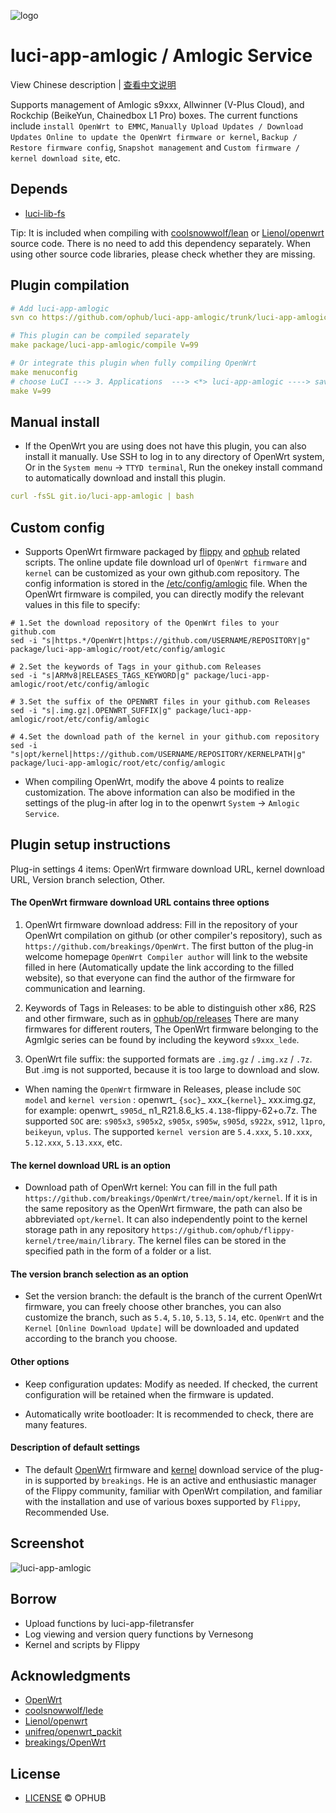 ![logo](https://user-images.githubusercontent.com/68696949/132637519-614c96b0-4b51-4215-8a6e-fce14ade82df.png)

# luci-app-amlogic / Amlogic Service

View Chinese description  |  [查看中文说明](README.cn.md)

Supports management of Amlogic s9xxx, Allwinner (V-Plus Cloud), and Rockchip (BeikeYun, Chainedbox L1 Pro) boxes. The current functions include `install OpenWrt to EMMC`, `Manually Upload Updates / Download Updates Online to update the OpenWrt firmware or kernel`, `Backup / Restore firmware config`, `Snapshot management` and `Custom firmware / kernel download site`, etc.

## Depends

- [luci-lib-fs](https://github.com/ophub/luci-app-amlogic/tree/main/luci-lib-fs)

Tip: It is included when compiling with [coolsnowwolf/lean](https://github.com/coolsnowwolf/lede/tree/master/package/lean/luci-lib-fs) or [Lienol/openwrt](https://github.com/Lienol/openwrt/tree/main/package/lean/luci-lib-fs) source code. There is no need to add this dependency separately. When using other source code libraries, please check whether they are missing.

## Plugin compilation

```yaml
# Add luci-app-amlogic
svn co https://github.com/ophub/luci-app-amlogic/trunk/luci-app-amlogic package/luci-app-amlogic

# This plugin can be compiled separately
make package/luci-app-amlogic/compile V=99

# Or integrate this plugin when fully compiling OpenWrt
make menuconfig
# choose LuCI ---> 3. Applications  ---> <*> luci-app-amlogic ----> save
make V=99
```

## Manual install

- If the OpenWrt you are using does not have this plugin, you can also install it manually. Use SSH to log in to any directory of OpenWrt system, Or in the `System menu` → `TTYD terminal`, Run the onekey install command to automatically download and install this plugin.

```yaml
curl -fsSL git.io/luci-app-amlogic | bash
```

## Custom config

- Supports OpenWrt firmware packaged by [flippy](https://github.com/unifreq/openwrt_packit) and [ophub](https://github.com/ophub/amlogic-s9xxx-openwrt) related scripts. The online update file download url of `OpenWrt firmware` and `kernel` can be customized as your own github.com repository. The config information is stored in the [/etc/config/amlogic](https://github.com/ophub/luci-app-amlogic/blob/main/luci-app-amlogic/root/etc/config/amlogic) file. When the OpenWrt firmware is compiled, you can directly modify the relevant values in this file to specify:

```shell
# 1.Set the download repository of the OpenWrt files to your github.com
sed -i "s|https.*/OpenWrt|https://github.com/USERNAME/REPOSITORY|g" package/luci-app-amlogic/root/etc/config/amlogic

# 2.Set the keywords of Tags in your github.com Releases
sed -i "s|ARMv8|RELEASES_TAGS_KEYWORD|g" package/luci-app-amlogic/root/etc/config/amlogic

# 3.Set the suffix of the OPENWRT files in your github.com Releases
sed -i "s|.img.gz|.OPENWRT_SUFFIX|g" package/luci-app-amlogic/root/etc/config/amlogic

# 4.Set the download path of the kernel in your github.com repository
sed -i "s|opt/kernel|https://github.com/USERNAME/REPOSITORY/KERNELPATH|g" package/luci-app-amlogic/root/etc/config/amlogic
```

- When compiling OpenWrt, modify the above 4 points to realize customization. The above information can also be modified in the settings of the plug-in after log in to the openwrt `System` → `Amlogic Service`.

## Plugin setup instructions

Plug-in settings 4 items: OpenWrt firmware download URL, kernel download URL, Version branch selection, Other.

#### The OpenWrt firmware download URL contains three options

1. OpenWrt firmware download address: Fill in the repository of your OpenWrt compilation on github (or other compiler's repository), such as `https://github.com/breakings/OpenWrt`. The first button of the plug-in welcome homepage `OpenWrt Compiler author` will link to the website filled in here (Automatically update the link according to the filled website), so that everyone can find the author of the firmware for communication and learning.

2. Keywords of Tags in Releases: to be able to distinguish other x86, R2S and other firmware, such as in [ophub/op/releases](https://github.com/ophub/op/releases) There are many firmwares for different routers, The OpenWrt firmware belonging to the Agmlgic series can be found by including the keyword `s9xxx_lede`.

3. OpenWrt file suffix: the supported formats are `.img.gz` / `.img.xz` / `.7z`. But .img is not supported, because it is too large to download and slow.

- When naming the `OpenWrt` firmware in Releases, please include `SOC model` and `kernel version` : openwrt_ `{soc}`_ xxx_`{kernel}`_ xxx.img.gz, for example: openwrt_ `s905d`_ n1_R21.8.6_k`5.4.138`-flippy-62+o.7z. The supported `SOC` are: `s905x3`, `s905x2`, `s905x`, `s905w`, `s905d`, `s922x`, `s912`, `l1pro`, `beikeyun`, `vplus`. The supported `kernel version` are `5.4.xxx`, `5.10.xxx`, `5.12.xxx`, `5.13.xxx`, etc.

#### The kernel download URL is an option

- Download path of OpenWrt kernel: You can fill in the full path `https://github.com/breakings/OpenWrt/tree/main/opt/kernel`. If it is in the same repository as the OpenWrt firmware, the path can also be abbreviated `opt/kernel`. It can also independently point to the kernel storage path in any repository  `https://github.com/ophub/flippy-kernel/tree/main/library`. The kernel files can be stored in the specified path in the form of a folder or a list.

#### The version branch selection as an option

- Set the version branch: the default is the branch of the current OpenWrt firmware, you can freely choose other branches, you can also customize the branch, such as `5.4`, `5.10`, `5.13`, `5.14`, etc. `OpenWrt` and the `Kernel` `[Online Download Update]` will be downloaded and updated according to the branch you choose.

#### Other options

- Keep configuration updates: Modify as needed. If checked, the current configuration will be retained when the firmware is updated.

- Automatically write bootloader: It is recommended to check, there are many features.

#### Description of default settings

- The default [OpenWrt](https://github.com/breakings/OpenWrt/releases/tag/ARMv8) firmware and [kernel](https://github.com/breakings/OpenWrt/tree/main/opt/kernel) download service of the plug-in is supported by `breakings`. He is an active and enthusiastic manager of the Flippy community, familiar with OpenWrt compilation, and familiar with the installation and use of various boxes supported by `Flippy`, Recommended Use.

## Screenshot

![luci-app-amlogic](https://user-images.githubusercontent.com/68696949/132637319-9968e553-cc49-472c-9a75-8c2bb786c5fd.gif)

## Borrow

- Upload functions by luci-app-filetransfer
- Log viewing and version query functions by Vernesong
- Kernel and scripts by Flippy

## Acknowledgments

- [OpenWrt](https://github.com/openwrt/openwrt)
- [coolsnowwolf/lede](https://github.com/coolsnowwolf/lede)
- [Lienol/openwrt](https://github.com/Lienol/openwrt)
- [unifreq/openwrt_packit](https://github.com/unifreq/openwrt_packit)
- [breakings/OpenWrt](https://github.com/breakings/OpenWrt)

## License
- [LICENSE](https://github.com/ophub/luci-app-amlogic/blob/main/LICENSE) © OPHUB

